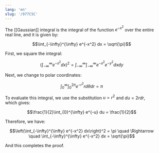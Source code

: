 ```yaml
---
lang: 'en'
slug: '/977C5C'
---
```


The [[Gaussian]] integral is the integral of the function $e^{-x^2}$ over the entire real line, and it is given by:

$$\int_{-\infty}^{\infty} e^{-x^2} dx = \sqrt{\pi}$$

First, we square the integral:

$$\left(\int_{-\infty}^{\infty} e^{-x^2} dx\right)^2 = \int_{-\infty}^{\infty} \int_{-\infty}^{\infty} e^{-x^2} e^{-y^2} dx dy$$

Next, we change to polar coordinates:

$$\int_{0}^{\infty} \int_{0}^{2\pi} e^{-r^2} r d\theta dr = \pi$$

To evaluate this integral, we use the substitution $u = r^2$ and $du = 2r dr$, which gives:

$$\frac{1}{2}\int_{0}^{\infty} e^{-u} du = \frac{1}{2}$$

Therefore, we have:

$$\left(\int_{-\infty}^{\infty} e^{-x^2} dx\right)^2 = \pi \quad \Rightarrow \quad \int_{-\infty}^{\infty} e^{-x^2} dx = \sqrt{\pi}$$

And this completes the proof.
